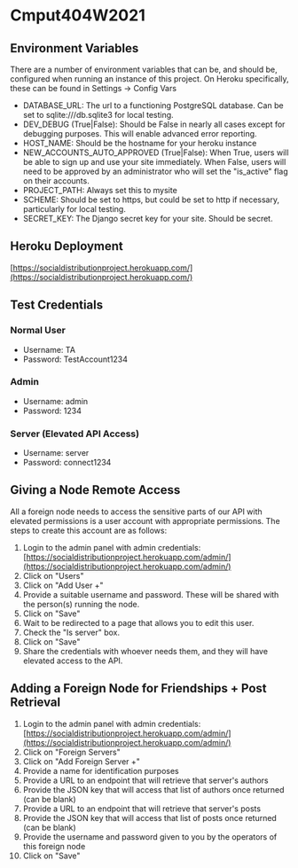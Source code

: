 # Cmput404W2021

## Environment Variables
There are a number of environment variables that can be, and should be, configured when running an instance of this project. On Heroku specifically, these can be found in Settings -> Config Vars
* DATABASE_URL: The url to a functioning PostgreSQL database. Can be set to sqlite:///db.sqlite3 for local testing.
* DEV_DEBUG (True|False): Should be False in nearly all cases except for debugging purposes. This will enable advanced error reporting.
* HOST_NAME: Should be the hostname for your heroku instance
* NEW_ACCOUNTS_AUTO_APPROVED (True|False): When True, users will be able to sign up and use your site immediately. When False, users will need to be approved by an administrator who will set the "is_active" flag on their accounts.
* PROJECT_PATH: Always set this to mysite
* SCHEME: Should be set to https, but could be set to http if necessary, particularly for local testing.
* SECRET_KEY: The Django secret key for your site. Should be secret.

## Heroku Deployment
[https://socialdistributionproject.herokuapp.com/](https://socialdistributionproject.herokuapp.com/)

## Test Credentials

### Normal User
* Username: TA
* Password: TestAccount1234

### Admin
* Username: admin
* Password: 1234

### Server (Elevated API Access)
* Username: server
* Password: connect1234

## Giving a Node Remote Access
All a foreign node needs to access the sensitive parts of our API with elevated permissions is a user account with appropriate permissions. The steps to create this account are as follows:
1. Login to the admin panel with admin credentials: [https://socialdistributionproject.herokuapp.com/admin/](https://socialdistributionproject.herokuapp.com/admin/)
2. Click on "Users"
3. Click on "Add User +"
4. Provide a suitable username and password. These will be shared with the person(s) running the node.
5. Click on "Save"
6. Wait to be redirected to a page that allows you to edit this user.
7. Check the "Is server" box.
8. Click on "Save"
9. Share the credentials with whoever needs them, and they will have elevated access to the API.

## Adding a Foreign Node for Friendships + Post Retrieval
1. Login to the admin panel with admin credentials: [https://socialdistributionproject.herokuapp.com/admin/](https://socialdistributionproject.herokuapp.com/admin/)
2. Click on "Foreign Servers"
3. Click on "Add Foreign Server +"
4. Provide a name for identification purposes
5. Provide a URL to an endpoint that will retrieve that server's authors
6. Provide the JSON key that will access that list of authors once returned (can be blank)
7. Provide a URL to an endpoint that will retrieve that server's posts
8. Provide the JSON key that will access that list of posts once returned (can be blank)
9. Provide the username and password given to you by the operators of this foreign node
10. Click on "Save"
